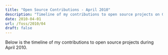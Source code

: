 ```yaml
---
title: "Open Source Contributions - April 2010"
description: "Timeline of my contributions to open source projects on GitHub during April 2010."
date: 2010-04-01
url: /foss/2010/04
draft: false
---
```


Below is the timeline of my contributions to open source projects during April 2010.

